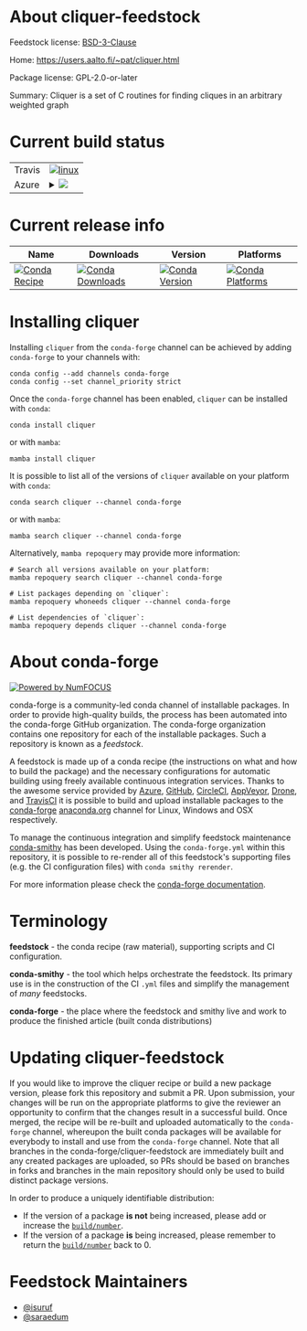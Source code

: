 About cliquer-feedstock
=======================

Feedstock license: [BSD-3-Clause](https://github.com/conda-forge/cliquer-feedstock/blob/main/LICENSE.txt)

Home: https://users.aalto.fi/~pat/cliquer.html

Package license: GPL-2.0-or-later

Summary: Cliquer is a set of C routines for finding cliques in an arbitrary weighted graph

Current build status
====================


<table><tr>
    <td>Travis</td>
    <td>
      <a href="https://app.travis-ci.com/conda-forge/cliquer-feedstock">
        <img alt="linux" src="https://img.shields.io/travis/com/conda-forge/cliquer-feedstock/main.svg?label=Linux">
      </a>
    </td>
  </tr>
    
  <tr>
    <td>Azure</td>
    <td>
      <details>
        <summary>
          <a href="https://dev.azure.com/conda-forge/feedstock-builds/_build/latest?definitionId=160&branchName=main">
            <img src="https://dev.azure.com/conda-forge/feedstock-builds/_apis/build/status/cliquer-feedstock?branchName=main">
          </a>
        </summary>
        <table>
          <thead><tr><th>Variant</th><th>Status</th></tr></thead>
          <tbody><tr>
              <td>linux_64</td>
              <td>
                <a href="https://dev.azure.com/conda-forge/feedstock-builds/_build/latest?definitionId=160&branchName=main">
                  <img src="https://dev.azure.com/conda-forge/feedstock-builds/_apis/build/status/cliquer-feedstock?branchName=main&jobName=linux&configuration=linux%20linux_64_" alt="variant">
                </a>
              </td>
            </tr><tr>
              <td>linux_aarch64</td>
              <td>
                <a href="https://dev.azure.com/conda-forge/feedstock-builds/_build/latest?definitionId=160&branchName=main">
                  <img src="https://dev.azure.com/conda-forge/feedstock-builds/_apis/build/status/cliquer-feedstock?branchName=main&jobName=linux&configuration=linux%20linux_aarch64_" alt="variant">
                </a>
              </td>
            </tr><tr>
              <td>linux_ppc64le</td>
              <td>
                <a href="https://dev.azure.com/conda-forge/feedstock-builds/_build/latest?definitionId=160&branchName=main">
                  <img src="https://dev.azure.com/conda-forge/feedstock-builds/_apis/build/status/cliquer-feedstock?branchName=main&jobName=linux&configuration=linux%20linux_ppc64le_" alt="variant">
                </a>
              </td>
            </tr><tr>
              <td>osx_64</td>
              <td>
                <a href="https://dev.azure.com/conda-forge/feedstock-builds/_build/latest?definitionId=160&branchName=main">
                  <img src="https://dev.azure.com/conda-forge/feedstock-builds/_apis/build/status/cliquer-feedstock?branchName=main&jobName=osx&configuration=osx%20osx_64_" alt="variant">
                </a>
              </td>
            </tr><tr>
              <td>osx_arm64</td>
              <td>
                <a href="https://dev.azure.com/conda-forge/feedstock-builds/_build/latest?definitionId=160&branchName=main">
                  <img src="https://dev.azure.com/conda-forge/feedstock-builds/_apis/build/status/cliquer-feedstock?branchName=main&jobName=osx&configuration=osx%20osx_arm64_" alt="variant">
                </a>
              </td>
            </tr>
          </tbody>
        </table>
      </details>
    </td>
  </tr>
</table>

Current release info
====================

| Name | Downloads | Version | Platforms |
| --- | --- | --- | --- |
| [![Conda Recipe](https://img.shields.io/badge/recipe-cliquer-green.svg)](https://anaconda.org/conda-forge/cliquer) | [![Conda Downloads](https://img.shields.io/conda/dn/conda-forge/cliquer.svg)](https://anaconda.org/conda-forge/cliquer) | [![Conda Version](https://img.shields.io/conda/vn/conda-forge/cliquer.svg)](https://anaconda.org/conda-forge/cliquer) | [![Conda Platforms](https://img.shields.io/conda/pn/conda-forge/cliquer.svg)](https://anaconda.org/conda-forge/cliquer) |

Installing cliquer
==================

Installing `cliquer` from the `conda-forge` channel can be achieved by adding `conda-forge` to your channels with:

```
conda config --add channels conda-forge
conda config --set channel_priority strict
```

Once the `conda-forge` channel has been enabled, `cliquer` can be installed with `conda`:

```
conda install cliquer
```

or with `mamba`:

```
mamba install cliquer
```

It is possible to list all of the versions of `cliquer` available on your platform with `conda`:

```
conda search cliquer --channel conda-forge
```

or with `mamba`:

```
mamba search cliquer --channel conda-forge
```

Alternatively, `mamba repoquery` may provide more information:

```
# Search all versions available on your platform:
mamba repoquery search cliquer --channel conda-forge

# List packages depending on `cliquer`:
mamba repoquery whoneeds cliquer --channel conda-forge

# List dependencies of `cliquer`:
mamba repoquery depends cliquer --channel conda-forge
```


About conda-forge
=================

[![Powered by
NumFOCUS](https://img.shields.io/badge/powered%20by-NumFOCUS-orange.svg?style=flat&colorA=E1523D&colorB=007D8A)](https://numfocus.org)

conda-forge is a community-led conda channel of installable packages.
In order to provide high-quality builds, the process has been automated into the
conda-forge GitHub organization. The conda-forge organization contains one repository
for each of the installable packages. Such a repository is known as a *feedstock*.

A feedstock is made up of a conda recipe (the instructions on what and how to build
the package) and the necessary configurations for automatic building using freely
available continuous integration services. Thanks to the awesome service provided by
[Azure](https://azure.microsoft.com/en-us/services/devops/), [GitHub](https://github.com/),
[CircleCI](https://circleci.com/), [AppVeyor](https://www.appveyor.com/),
[Drone](https://cloud.drone.io/welcome), and [TravisCI](https://travis-ci.com/)
it is possible to build and upload installable packages to the
[conda-forge](https://anaconda.org/conda-forge) [anaconda.org](https://anaconda.org/)
channel for Linux, Windows and OSX respectively.

To manage the continuous integration and simplify feedstock maintenance
[conda-smithy](https://github.com/conda-forge/conda-smithy) has been developed.
Using the ``conda-forge.yml`` within this repository, it is possible to re-render all of
this feedstock's supporting files (e.g. the CI configuration files) with ``conda smithy rerender``.

For more information please check the [conda-forge documentation](https://conda-forge.org/docs/).

Terminology
===========

**feedstock** - the conda recipe (raw material), supporting scripts and CI configuration.

**conda-smithy** - the tool which helps orchestrate the feedstock.
                   Its primary use is in the construction of the CI ``.yml`` files
                   and simplify the management of *many* feedstocks.

**conda-forge** - the place where the feedstock and smithy live and work to
                  produce the finished article (built conda distributions)


Updating cliquer-feedstock
==========================

If you would like to improve the cliquer recipe or build a new
package version, please fork this repository and submit a PR. Upon submission,
your changes will be run on the appropriate platforms to give the reviewer an
opportunity to confirm that the changes result in a successful build. Once
merged, the recipe will be re-built and uploaded automatically to the
`conda-forge` channel, whereupon the built conda packages will be available for
everybody to install and use from the `conda-forge` channel.
Note that all branches in the conda-forge/cliquer-feedstock are
immediately built and any created packages are uploaded, so PRs should be based
on branches in forks and branches in the main repository should only be used to
build distinct package versions.

In order to produce a uniquely identifiable distribution:
 * If the version of a package **is not** being increased, please add or increase
   the [``build/number``](https://docs.conda.io/projects/conda-build/en/latest/resources/define-metadata.html#build-number-and-string).
 * If the version of a package **is** being increased, please remember to return
   the [``build/number``](https://docs.conda.io/projects/conda-build/en/latest/resources/define-metadata.html#build-number-and-string)
   back to 0.

Feedstock Maintainers
=====================

* [@isuruf](https://github.com/isuruf/)
* [@saraedum](https://github.com/saraedum/)

